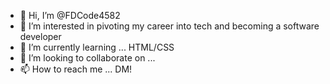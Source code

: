 - 👋 Hi, I’m @FDCode4582
- 👀 I’m interested in pivoting my career into tech and becoming a software developer
- 🌱 I’m currently learning ... HTML/CSS
- 💞️ I’m looking to collaborate on ...
- 📫 How to reach me ... DM!

<!---
FDCode4582/FDCode4582 is a ✨ special ✨ repository because its `README.md` (this file) appears on your GitHub profile.
You can click the Preview link to take a look at your changes.
--->
